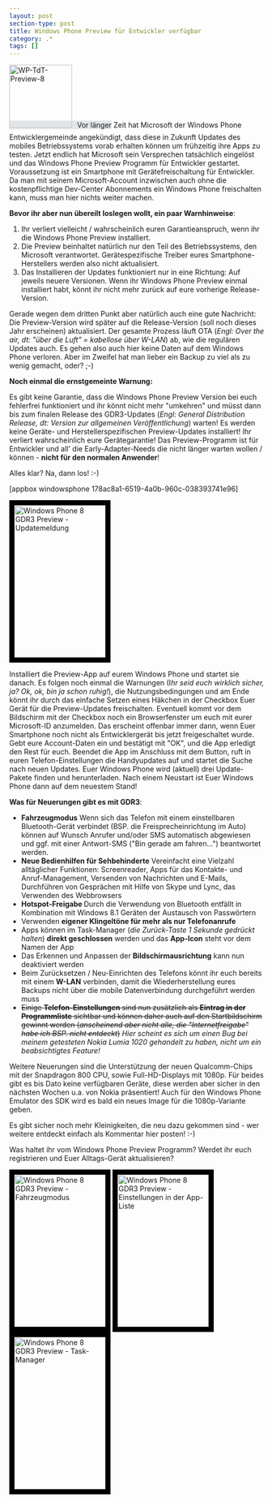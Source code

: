 ```yaml
---
layout: post
section-type: post
title: Windows Phone Preview für Entwickler verfügbar
category: .*
tags: []
---
```

<span style="background-color: #e3e5e7;"><img class="alignleft size-full wp-image-4284" style="margin-right: 10px; margin-bottom: 10px;" alt="WP-TdT-Preview-8" src="http://anheledirwp.blob.core.windows.net/wordpress/2013/10/Blog-WP-TdT.png" width="124" height="124" />Vor länger</span> Zeit hat Microsoft der Windows Phone Entwicklergemeinde angekündigt, dass diese in Zukunft Updates des mobiles Betriebssystems vorab erhalten können um frühzeitig ihre Apps zu testen. Jetzt endlich hat Microsoft sein Versprechen tatsächlich eingelöst und das Windows Phone Preview Programm für Entwickler gestartet. Voraussetzung ist ein Smartphone mit Gerätefreischaltung für Entwickler. Da man mit seinem Microsoft-Account inzwischen auch ohne die kostenpflichtige Dev-Center Abonnements ein Windows Phone freischalten kann, muss man hier nichts weiter machen.

<strong>Bevor ihr aber nun übereilt loslegen wollt, ein paar Warnhinweise</strong>:
<ol>
	<li>Ihr verliert vielleicht / wahrscheinlich euren Garantieanspruch, wenn ihr die Windows Phone Preview installiert.</li>
	<li>Die Preview beinhaltet natürlich nur den Teil des Betriebssystems, den Microsoft verantwortet. Gerätespezifische Treiber eures Smartphone-Herstellers werden also nicht aktualisiert.</li>
	<li>Das Installieren der Updates funktioniert nur in eine Richtung: Auf jeweils neuere Versionen. Wenn ihr Windows Phone Preview einmal installiert habt, könnt ihr nicht mehr zurück auf eure vorherige Release-Version.</li>
</ol>
Gerade wegen dem dritten Punkt aber natürlich auch eine gute Nachricht: Die Preview-Version wird später auf die Release-Version (soll noch dieses Jahr erscheinen) aktualisiert. Der gesamte Prozess läuft OTA (<em>Engl: Over the air, dt: "über die Luft" = kabellose über W-LAN</em>) ab, wie die regulären Updates auch. Es gehen also auch hier keine Daten auf dem Windows Phone verloren. Aber im Zweifel hat man lieber ein Backup zu viel als zu wenig gemacht, oder? ;-)

<strong>Noch einmal die ernstgemeinte Warnung:</strong>

Es gibt keine Garantie, dass die Windows Phone Preview Version bei euch fehlerfrei funktioniert und ihr könnt nicht mehr "umkehren" und müsst dann bis zum finalen Release des GDR3-Updates (<em>Engl: General Distribution Release, dt: Version zur allgemeinen Veröffentlichung</em>) warten! Es werden keine Geräte- und Herstellerspezifischen Preview-Updates installiert! Ihr verliert wahrscheinlich eure Gerätegarantie! Das Preview-Programm ist für Entwickler und all' die Early-Adapter-Needs die nicht länger warten wollen / können - <strong>nicht für den normalen Anwender</strong>!

Alles klar? Na, dann los! :-)

[appbox windowsphone 178ac8a1-6519-4a0b-960c-038393741e96]

<img class="size-medium wp-image-4282  " style="border: 10px solid black;" alt="Windows Phone 8 GDR3 Preview - Updatemeldung" src="http://anheledirwp.blob.core.windows.net/wordpress/2013/10/WP_20131015-180x300.png" width="180" height="300" />

Installiert die Preview-App auf eurem Windows Phone und startet sie danach. Es folgen noch einmal die Warnungen (I<em>hr seid euch wirklich sicher, ja? Ok, ok, bin ja schon ruhig!</em>), die Nutzungsbedingungen und am Ende könnt ihr durch das einfache Setzen eines Häkchen in der Checkbox Euer Gerät für die Preview-Updates freischalten. Eventuell kommt vor dem Bildschirm mit der Checkbox noch ein Browserfenster um euch mit eurer Microsoft-ID anzumelden. Das erscheint offenbar immer dann, wenn Euer Smartphone noch nicht als Entwicklergerät bis jetzt freigeschaltet wurde. Gebt eure Account-Daten ein und bestätigt mit "OK", und die App erledigt den Rest für euch. Beendet die App im Anschluss mit dem Button, ruft in euren Telefon-Einstellungen die Handyupdates auf und startet die Suche nach neuen Updates. Euer Windows Phone wird (aktuell) drei Update-Pakete finden und herunterladen. Nach einem Neustart ist Euer Windows Phone dann auf dem neuestem Stand!

<strong>Was für Neuerungen gibt es mit GDR3</strong>:
<ul>
	<li><strong>Fahrzeugmodus</strong>
Wenn sich das Telefon mit einem einstellbaren Bluetooth-Gerät verbindet (BSP. die Freisprecheinrichtung im Auto) können auf Wunsch Anrufer und/oder SMS automatisch abgewiesen und ggf. mit einer Antwort-SMS ("Bin gerade am fahren...") beantwortet werden.</li>
	<li><strong>Neue Bedienhilfen für Sehbehinderte</strong>
Vereinfacht eine Vielzahl alltäglicher Funktionen: Screenreader, Apps für das Kontakte- und Anruf-Management, Versenden von Nachrichten und E-Mails, Durchführen von Gesprächen mit Hilfe von Skype und Lync, das Verwenden des Webbrowsers</li>
	<li><strong>Hotspot-Freigabe
</strong>Durch die Verwendung von Bluetooth entfällt in Kombination mit Windows 8.1 Geräten der Austausch von Passwörtern</li>
	<li>Verwenden <strong>eigener Klingeltöne für mehr als nur Telefonanrufe</strong></li>
	<li>Apps können im Task-Manager (<em>die Zurück-Taste 1 Sekunde gedrückt halten</em>) <strong>direkt geschlossen</strong> werden und das <strong>App-Icon</strong> steht vor dem Namen der App</li>
	<li>Das Erkennen und Anpassen der <strong>Bildschirmausrichtung</strong> kann nun deaktiviert werden</li>
	<li>Beim Zurücksetzen / Neu-Einrichten des Telefons könnt ihr euch bereits mit einem <strong>W-LAN</strong> verbinden, damit die Wiederherstellung eures Backups nicht über die mobile Datenverbindung durchgeführt werden muss</li>
	<li><del>Einige <strong>Telefon-Einstellungen</strong> sind nun zusätzlich als <strong>Eintrag in der Programmliste</strong> sichtbar und können daher auch auf den Startbildschirm gewinnt werden (<em>anscheinend aber nicht alle, die "Internetfreigabe" habe ich BSP. nicht entdeckt</em>)</del> <em>Hier scheint es sich um einen Bug bei meinem getesteten Nokia Lumia 1020 gehandelt zu haben, nicht um ein beabsichtigtes Feature!</em></li>
</ul>
Weitere Neuerungen sind die Unterstützung der neuen Qualcomm-Chips mit der Snapdragon 800 CPU, sowie Full-HD-Displays mit 1080p. Für beides gibt es bis Dato keine verfügbaren Geräte, diese werden aber sicher in den nächsten Wochen u.a. von Nokia präsentiert! Auch für den Windows Phone Emulator des SDK wird es bald ein neues Image für die 1080p-Variante geben.

Es gibt sicher noch mehr Kleinigkeiten, die neu dazu gekommen sind - wer weitere entdeckt einfach als Kommentar hier posten! :-)

Was haltet ihr vom Windows Phone Preview Programm? Werdet ihr euch registrieren und Euer Alltags-Gerät aktualisieren?

<img class="size-medium wp-image-4279 " style="border: 10px solid black;" alt="Windows Phone 8 GDR3 Preview - Fahrzeugmodus" src="http://anheledirwp.blob.core.windows.net/wordpress/2013/10/WP_20131015-3-180x300.png" width="180" height="300" />

<img class="size-medium wp-image-4277" style="border: 10px solid black;" alt="Windows Phone 8 GDR3 Preview - Einstellungen in der App-Liste" src="http://anheledirwp.blob.core.windows.net/wordpress/2013/10/WP_20131015-1-180x300.png" width="180" height="300" />

<img class="size-medium wp-image-4281" style="border: 10px solid black;" alt="Windows Phone 8 GDR3 Preview - Task-Manager" src="http://anheledirwp.blob.core.windows.net/wordpress/2013/10/WP_20131015-5-180x300.png" width="180" height="300" />
